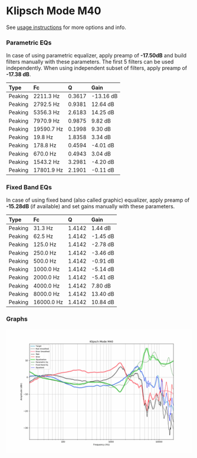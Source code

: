 # Klipsch Mode M40
See [usage instructions](https://github.com/jaakkopasanen/AutoEq#usage) for more options and info.

### Parametric EQs
In case of using parametric equalizer, apply preamp of **-17.50dB** and build filters manually
with these parameters. The first 5 filters can be used independently.
When using independent subset of filters, apply preamp of **-17.38 dB**.

| Type    | Fc         |      Q | Gain      |
|:--------|:-----------|:-------|:----------|
| Peaking | 2211.3 Hz  | 0.3617 | -13.16 dB |
| Peaking | 2792.5 Hz  | 0.9381 | 12.64 dB  |
| Peaking | 5356.3 Hz  | 2.6183 | 14.25 dB  |
| Peaking | 7970.9 Hz  | 0.9875 | 9.82 dB   |
| Peaking | 19590.7 Hz | 0.1998 | 9.30 dB   |
| Peaking | 19.8 Hz    | 1.8358 | 3.34 dB   |
| Peaking | 178.8 Hz   | 0.4594 | -4.01 dB  |
| Peaking | 670.0 Hz   | 0.4943 | 3.04 dB   |
| Peaking | 1543.2 Hz  | 3.2981 | -4.20 dB  |
| Peaking | 17801.9 Hz | 2.1901 | -0.11 dB  |

### Fixed Band EQs
In case of using fixed band (also called graphic) equalizer, apply preamp of **-15.28dB**
(if available) and set gains manually with these parameters.

| Type    | Fc         |      Q | Gain     |
|:--------|:-----------|:-------|:---------|
| Peaking | 31.3 Hz    | 1.4142 | 1.44 dB  |
| Peaking | 62.5 Hz    | 1.4142 | -1.45 dB |
| Peaking | 125.0 Hz   | 1.4142 | -2.78 dB |
| Peaking | 250.0 Hz   | 1.4142 | -3.46 dB |
| Peaking | 500.0 Hz   | 1.4142 | -0.91 dB |
| Peaking | 1000.0 Hz  | 1.4142 | -5.14 dB |
| Peaking | 2000.0 Hz  | 1.4142 | -5.41 dB |
| Peaking | 4000.0 Hz  | 1.4142 | 7.80 dB  |
| Peaking | 8000.0 Hz  | 1.4142 | 13.40 dB |
| Peaking | 16000.0 Hz | 1.4142 | 10.84 dB |

### Graphs
![](./Klipsch%20Mode%20M40.png)